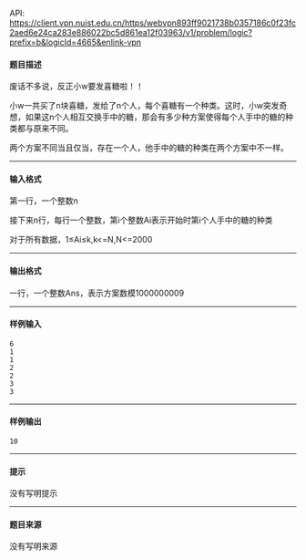 API: https://client.vpn.nuist.edu.cn/https/webvpn893ff9021738b0357186c0f23fc2aed6e24ca283e886022bc5d861ea12f03963/v1/problem/logic?prefix=b&logicId=4665&enlink-vpn

#### 题目描述

废话不多说，反正小w要发喜糖啦！！

小w一共买了n块喜糖，发给了n个人，每个喜糖有一个种类。这时，小w突发奇想，如果这n个人相互交换手中的糖，那会有多少种方案使得每个人手中的糖的种类都与原来不同。

两个方案不同当且仅当，存在一个人，他手中的糖的种类在两个方案中不一样。

---

#### 输入格式

第一行，一个整数n

接下来n行，每行一个整数，第i个整数Ai表示开始时第i个人手中的糖的种类

对于所有数据，1≤Ai≤k,k<=N,N<=2000

---

#### 输出格式

一行，一个整数Ans，表示方案数模1000000009

---

#### 样例输入
```
6
1
1
2
2
3
3
```

---

#### 样例输出
```
10
```

---

#### 提示

没有写明提示

---

#### 题目来源

没有写明来源